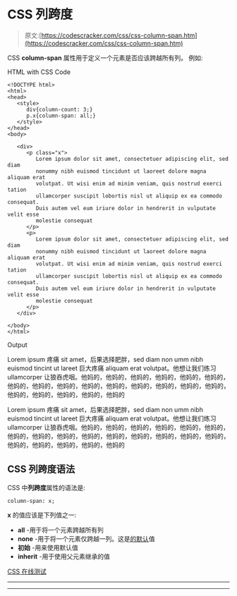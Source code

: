# CSS 列跨度

> 原文:[https://codescracker.com/css/css-column-span.htm](https://codescracker.com/css/css-column-span.htm)

CSS **column-span** 属性用于定义一个元素是否应该跨越所有列。 例如:

HTML with CSS Code

```
<!DOCTYPE html>
<html>
<head>
   <style>
      div{column-count: 3;}
      p.x{column-span: all;}
   </style>
</head>
<body>

   <div>
      <p class="x">
         Lorem ipsum dolor sit amet, consectetuer adipiscing elit, sed diam
         nonummy nibh euismod tincidunt ut laoreet dolore magna aliquam erat
         volutpat. Ut wisi enim ad minim veniam, quis nostrud exerci tation
         ullamcorper suscipit lobortis nisl ut aliquip ex ea commodo consequat.
         Duis autem vel eum iriure dolor in hendrerit in vulputate velit esse
         molestie consequat
      </p>
      <p>
         Lorem ipsum dolor sit amet, consectetuer adipiscing elit, sed diam
         nonummy nibh euismod tincidunt ut laoreet dolore magna aliquam erat
         volutpat. Ut wisi enim ad minim veniam, quis nostrud exerci tation
         ullamcorper suscipit lobortis nisl ut aliquip ex ea commodo consequat.
         Duis autem vel eum iriure dolor in hendrerit in vulputate velit esse
         molestie consequat
      </p>
   </div>

</body>
</html>
```

Output

Lorem ipsum 疼痛 sit amet，后果选择肥胖，sed diam non umm nibh euismod tincint ut lareet 巨大疼痛 aliquam erat volutpat。他想让我们练习 ullamcorper 让狼吞虎咽。他妈的，他妈的，他妈的，他妈的，他妈的，他妈的，他妈的，他妈的，他妈的，他妈的，他妈的，他妈的，他妈的，他妈的，他妈的，他妈的，他妈的，他妈的，他妈的，他妈的

Lorem ipsum 疼痛 sit amet，后果选择肥胖，sed diam non umm nibh euismod tincint ut lareet 巨大疼痛 aliquam erat volutpat。他想让我们练习 ullamcorper 让狼吞虎咽。他妈的，他妈的，他妈的，他妈的，他妈的，他妈的，他妈的，他妈的，他妈的，他妈的，他妈的，他妈的，他妈的，他妈的，他妈的，他妈的，他妈的，他妈的，他妈的，他妈的

## CSS 列跨度语法

CSS 中**列跨度**属性的语法是:

```
column-span: x;
```

**x** 的值应该是下列值之一:

*   **all** -用于将一个元素跨越所有列
*   **none** -用于将一个元素仅跨越一列。这是<u>的默认</u>值
*   **初始** -用来使用默认值
*   **inherit** -用于使用父元素继承的值

[CSS 在线测试](/exam/showtest.php?subid=5)

* * *

* * *